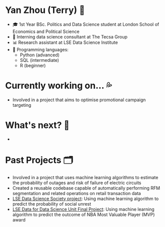 # Yan Zhou (Terry) 👀 
- 🎓 1st Year BSc. Politics and Data Science student at London School of Economics and Political Science
- 💼 Interning data science consultant at The Tecsa Group 
- 📊 Research assistant at LSE Data Science Institute 
- 💬 Programming languages: 
  - Python (advanced)
  - SQL (intermediate)
  - R (beginner)

# Currently working on... 💦
- Involved in a project that aims to optimise promotional campaign targeting 

# What's next? 💨 
- 

# Past Projects 🗂️ 
- Involved in a project that uses machine learning algorithms to estimate the probability of outages and risk of failure of electric circuits 
- Created a reusable codebase capable of automatically performing RFM segmentation and related operations on retail transaction data 
- [LSE Data Science Society project](https://github.com/ShuklaPriyam/Data_Revolutions): Using machine learning algorithm to predict the probability of social unrest
- [LSE Data for Data Science Unit Final Project](https://github.com/tz1211/DS105L-Project-404-Not-Found): Using machine learning algorithm to predict the outcome of NBA Most Valuable Player (MVP) award 

<!--
**tz1211/tz1211** is a ✨ _special_ ✨ repository because its `README.md` (this file) appears on your GitHub profile.

Here are some ideas to get you started:

- 🔭 I’m currently working on ...
- 🌱 I’m currently learning ...
- 👯 I’m looking to collaborate on ...
- 🤔 I’m looking for help with ...
- 💬 Ask me about ...
- 📫 How to reach me: ...
- 😄 Pronouns: ...
- ⚡ Fun fact: ...
-->

